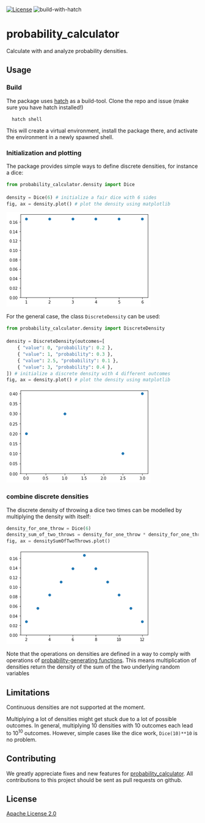 [![License](https://img.shields.io/badge/License-Apache_2.0-blue.svg)](https://opensource.org/licenses/Apache-2.0) 
![build-with-hatch](https://github.com/mschlund/probability_calculator/actions/workflows/python-package-with-hatch.yml/badge.svg)


# probability_calculator

Calculate with and analyze probability densities.

## Usage

### Build

The package uses [hatch](https://hatch.pypa.io/latest/install/) as a build-tool.
Clone the repo and issue (make sure you have hatch installed!)

```
  hatch shell
```
This will create a virtual environment, install the package there, and activate the environment in a newly spawned shell.

### Initialization and plotting

The package provides simple ways to define discrete densities, for instance a dice:


```python
from probability_calculator.density import Dice

density = Dice(6) # initialize a fair dice with 6 sides
fig, ax = density.plot() # plot the density using matplotlib
```
    
![png](README_files/README_1_0.png)
    


For the general case, the class `DiscreteDensity` can be used:


```python
from probability_calculator.density import DiscreteDensity

density = DiscreteDensity(outcomes=[
    { "value": 0, "probability": 0.2 },
    { "value": 1, "probability": 0.3 },
    { "value": 2.5, "probability": 0.1 },
    { "value": 3, "probability": 0.4 },
]) # initialize a discrete density with 4 different outcomes
fig, ax = density.plot() # plot the density using matplotlib
```


    
![png](README_files/README_3_0.png)
    


### combine discrete densities

The discrete density of throwing a dice two times can be modelled by multiplying the density with itself:


```python
density_for_one_throw = Dice(6)
density_sum_of_two_throws = density_for_one_throw * density_for_one_throw # same as density_for_one_throw**2
fig, ax = densitySumOfTwoThrows.plot()
```


    
![png](README_files/README_5_0.png)
    


Note that the operations on densities are defined in a way to comply with operations of [probability-generating functions](https://en.wikipedia.org/wiki/Probability-generating_function).
This means multiplication of densities return the density of the sum of the two underlying random variables

## Limitations

Continuous densities are not supported at the moment.

Multiplying a lot of densities might get stuck due to a lot of possible outcomes. In general, multiplying 10 densities with 10 outcomes each lead to $10^{10}$ outcomes. However, simple cases like the dice work, `Dice(10)**10` is no problem.


## Contributing
We greatly appreciate fixes and new features for [probability_calculator](https://github.com/HendrikRoehm/probability_calculator). All contributions to this project should be sent as pull requests on github.

## License

[Apache License 2.0](LICENSE)
